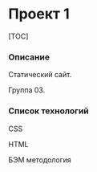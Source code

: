 # Проект 1

[TOC]

### Описание

Статический сайт.

Группа 03.

### Список технологий

CSS

HTML

БЭМ методология

